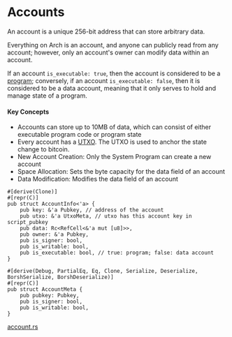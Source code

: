 # Accounts

An account is a unique 256-bit address that can store arbitrary data. 

Everything on Arch is an account, and anyone can publicly read from any account; however, only an account's owner can modify data within an account.

If an account `is_executable: true`, then the account is considered to be a [program]; conversely, if an account `is_executable: false`, then it is considered to be a data account, meaning that it only serves to hold and manage state of a program.

#### Key Concepts
- Accounts can store up to 10MB of data, which can consist of either executable program code or program state
- Every account has a [UTXO]. The UTXO is used to anchor the state change to bitcoin.
- New Account Creation: Only the System Program can create a new account
- Space Allocation: Sets the byte capacity for the data field of an account
- Data Modification: Modifies the data field of an account

```rust,ignore
#[derive(Clone)]
#[repr(C)]
pub struct AccountInfo<'a> {
    pub key: &'a Pubkey, // address of the account
    pub utxo: &'a UtxoMeta, // utxo has this account key in script_pubkey
    pub data: Rc<RefCell<&'a mut [u8]>>, 
    pub owner: &'a Pubkey, 
    pub is_signer: bool,
    pub is_writable: bool,
    pub is_executable: bool, // true: program; false: data account
}

#[derive(Debug, PartialEq, Eq, Clone, Serialize, Deserialize, BorshSerialize, BorshDeserialize)]
#[repr(C)]
pub struct AccountMeta {
    pub pubkey: Pubkey,
    pub is_signer: bool,
    pub is_writable: bool,
}
```
[account.rs]


[UTXO]: ./utxo.md
[eBPF]: https://ebpf.io
[program]: ./program.md
[account.rs]: https://github.com/Arch-Network/arch-local/blob/main/program/src/account.rs


